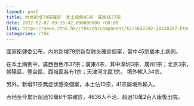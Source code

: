 ```yaml
---
layout: post
title: 內地新增79宗確診　本土病例45宗　廣西佔37宗
date: 2022-02-07 09:35:42.000000000 +08:00
link: https://news.rthk.hk/rthk/ch/component/k2/1632292-20220207.htm
categories: rthk
---
```


國家衛健委公布，內地新增79宗新型肺炎確診個案，當中45宗屬本土病例。

在本土病例中，廣西百色市37宗；廣東4宗，其中深圳3宗、廣州1宗；北京3宗，朝陽區、豐台區、西城區各有1宗；天津河北區1宗。
境外輸入34宗。

另外，新增51宗無症狀感染個案，本土佔10宗，41宗屬境外輸入。

內地至今累計超過10萬6千宗確診，4636人不治，超過10萬2百人康復出院。
